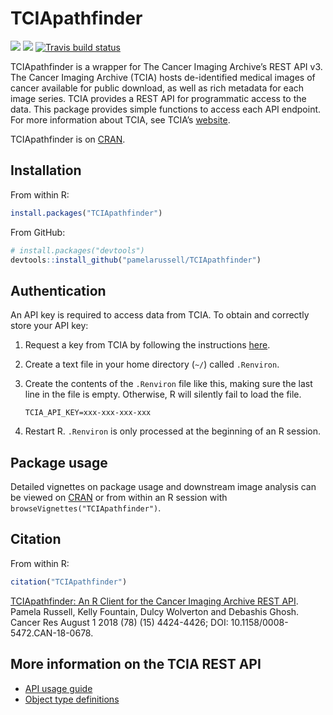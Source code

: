 
# TCIApathfinder

<!-- badges: start -->

[![](https://www.r-pkg.org/badges/version/TCIApathfinder)](https://cran.r-project.org/package=TCIApathfinder)
[![](http://cranlogs.r-pkg.org/badges/grand-total/TCIApathfinder?color=brightgreen)](https://cran.r-project.org/package=TCIApathfinder)
[![Travis build
status](https://travis-ci.com/pamelarussell/TCIApathfinder.svg?branch=master)](https://travis-ci.com/pamelarussell/TCIApathfinder)
<!-- badges: end -->

TCIApathfinder is a wrapper for The Cancer Imaging Archive’s REST API
v3. The Cancer Imaging Archive (TCIA) hosts de-identified medical images
of cancer available for public download, as well as rich metadata for
each image series. TCIA provides a REST API for programmatic access to
the data. This package provides simple functions to access each API
endpoint. For more information about TCIA, see TCIA’s
[website](http://www.cancerimagingarchive.net/).

TCIApathfinder is on
[CRAN](https://cran.r-project.org/package=TCIApathfinder).

## Installation

From within R:

``` r
install.packages("TCIApathfinder")
```

From GitHub:

``` r
# install.packages("devtools")
devtools::install_github("pamelarussell/TCIApathfinder")
```

## Authentication

An API key is required to access data from TCIA. To obtain and correctly
store your API key:

1.  Request a key from TCIA by following the instructions
    [here](https://wiki.cancerimagingarchive.net/display/Public/TCIA+Programmatic+Interface+%28REST+API%29+Usage+Guide).

2.  Create a text file in your home directory (`~/`) called `.Renviron`.

3.  Create the contents of the `.Renviron` file like this, making sure
    the last line in the file is empty. Otherwise, R will silently fail
    to load the file.
    
        TCIA_API_KEY=xxx-xxx-xxx-xxx

4.  Restart R. `.Renviron` is only processed at the beginning of an R
    session.

## Package usage

Detailed vignettes on package usage and downstream image analysis can be
viewed on [CRAN](https://CRAN.R-project.org/package=TCIApathfinder) or
from within an R session with `browseVignettes("TCIApathfinder")`.

## Citation

From within R:

``` r
citation("TCIApathfinder")
```

[TCIApathfinder: An R Client for the Cancer Imaging Archive REST
API](https://doi.org/10.1158/0008-5472.CAN-18-0678). Pamela Russell,
Kelly Fountain, Dulcy Wolverton and Debashis Ghosh. Cancer Res August 1
2018 (78) (15) 4424-4426; DOI: 10.1158/0008-5472.CAN-18-0678.

## More information on the TCIA REST API

  - [API usage
    guide](https://wiki.cancerimagingarchive.net/display/Public/TCIA+Programmatic+Interface+%28REST+API%29+Usage+Guide)
  - [Object type
    definitions](https://wiki.cancerimagingarchive.net/display/Public/TCIA+API+Return+Values)
